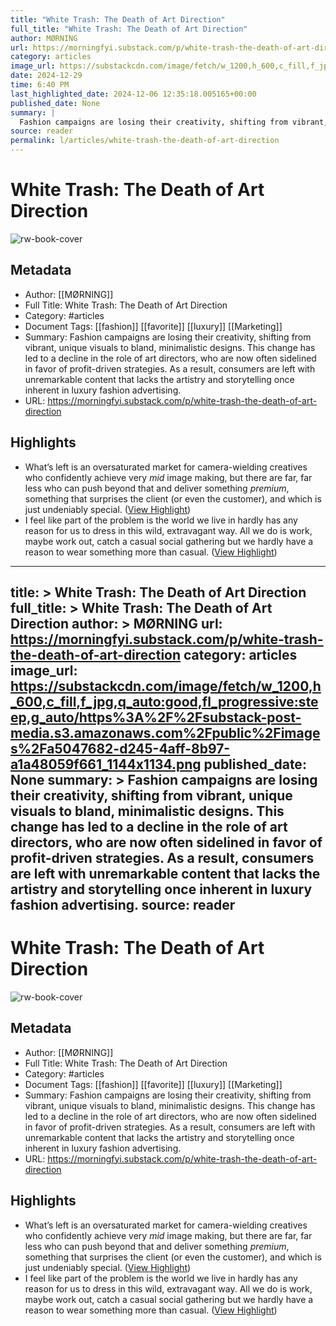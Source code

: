 ```yaml
---
title: "White Trash: The Death of Art Direction"
full_title: "White Trash: The Death of Art Direction"
author: MØRNING
url: https://morningfyi.substack.com/p/white-trash-the-death-of-art-direction
category: articles
image_url: https://substackcdn.com/image/fetch/w_1200,h_600,c_fill,f_jpg,q_auto:good,fl_progressive:steep,g_auto/https%3A%2F%2Fsubstack-post-media.s3.amazonaws.com%2Fpublic%2Fimages%2Fa5047682-d245-4aff-8b97-a1a48059f661_1144x1134.png
date: 2024-12-29
time: 6:40 PM
last_highlighted_date: 2024-12-06 12:35:18.005165+00:00
published_date: None
summary: |
  Fashion campaigns are losing their creativity, shifting from vibrant, unique visuals to bland, minimalistic designs. This change has led to a decline in the role of art directors, who are now often sidelined in favor of profit-driven strategies. As a result, consumers are left with unremarkable content that lacks the artistry and storytelling once inherent in luxury fashion advertising.
source: reader
permalink: l/articles/white-trash-the-death-of-art-direction
---
```

# White Trash: The Death of Art Direction

![rw-book-cover](https://substackcdn.com/image/fetch/w_1200,h_600,c_fill,f_jpg,q_auto:good,fl_progressive:steep,g_auto/https%3A%2F%2Fsubstack-post-media.s3.amazonaws.com%2Fpublic%2Fimages%2Fa5047682-d245-4aff-8b97-a1a48059f661_1144x1134.png)

## Metadata
- Author: [[MØRNING]]
- Full Title: White Trash: The Death of Art Direction
- Category: #articles
- Document Tags: [[fashion]] [[favorite]] [[luxury]] [[Marketing]] 
- Summary: Fashion campaigns are losing their creativity, shifting from vibrant, unique visuals to bland, minimalistic designs. This change has led to a decline in the role of art directors, who are now often sidelined in favor of profit-driven strategies. As a result, consumers are left with unremarkable content that lacks the artistry and storytelling once inherent in luxury fashion advertising.
- URL: https://morningfyi.substack.com/p/white-trash-the-death-of-art-direction

## Highlights
- What’s left is an oversaturated market for camera-wielding creatives who confidently achieve very *mid* image making, but there are far, far less who can push beyond that and deliver something *premium*, something that surprises the client (or even the customer), and which is just undeniably special. ([View Highlight](https://read.readwise.io/read/01jedz8ztn90jg1t3rq28q9qqk))
- I feel like part of the problem is the world we live in hardly has any reason for us to dress in this wild, extravagant way. All we do is work, maybe work out, catch a casual social gathering but we hardly have a reason to wear something more than casual. ([View Highlight](https://read.readwise.io/read/01jedzf8j3t23pdxs86zen7cg4))


---
title: >
  White Trash: The Death of Art Direction
full_title: >
  White Trash: The Death of Art Direction
author: >
  MØRNING
url: https://morningfyi.substack.com/p/white-trash-the-death-of-art-direction
category: articles
image_url: https://substackcdn.com/image/fetch/w_1200,h_600,c_fill,f_jpg,q_auto:good,fl_progressive:steep,g_auto/https%3A%2F%2Fsubstack-post-media.s3.amazonaws.com%2Fpublic%2Fimages%2Fa5047682-d245-4aff-8b97-a1a48059f661_1144x1134.png
published_date: None
summary: >
  Fashion campaigns are losing their creativity, shifting from vibrant, unique visuals to bland, minimalistic designs. This change has led to a decline in the role of art directors, who are now often sidelined in favor of profit-driven strategies. As a result, consumers are left with unremarkable content that lacks the artistry and storytelling once inherent in luxury fashion advertising.
source: reader
---
# White Trash: The Death of Art Direction

![rw-book-cover](https://substackcdn.com/image/fetch/w_1200,h_600,c_fill,f_jpg,q_auto:good,fl_progressive:steep,g_auto/https%3A%2F%2Fsubstack-post-media.s3.amazonaws.com%2Fpublic%2Fimages%2Fa5047682-d245-4aff-8b97-a1a48059f661_1144x1134.png)

## Metadata
- Author: [[MØRNING]]
- Full Title: White Trash: The Death of Art Direction
- Category: #articles
- Document Tags: [[fashion]] [[favorite]] [[luxury]] [[Marketing]] 
- Summary: Fashion campaigns are losing their creativity, shifting from vibrant, unique visuals to bland, minimalistic designs. This change has led to a decline in the role of art directors, who are now often sidelined in favor of profit-driven strategies. As a result, consumers are left with unremarkable content that lacks the artistry and storytelling once inherent in luxury fashion advertising.
- URL: https://morningfyi.substack.com/p/white-trash-the-death-of-art-direction

## Highlights
- What’s left is an oversaturated market for camera-wielding creatives who confidently achieve very *mid* image making, but there are far, far less who can push beyond that and deliver something *premium*, something that surprises the client (or even the customer), and which is just undeniably special. ([View Highlight](https://read.readwise.io/read/01jedz8ztn90jg1t3rq28q9qqk))
- I feel like part of the problem is the world we live in hardly has any reason for us to dress in this wild, extravagant way. All we do is work, maybe work out, catch a casual social gathering but we hardly have a reason to wear something more than casual. ([View Highlight](https://read.readwise.io/read/01jedzf8j3t23pdxs86zen7cg4))


